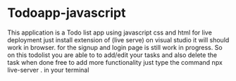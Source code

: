 # Todoapp-javascript
This application is a Todo list app using javascript css and html
for live deployment just install extension of (live serve) on visual studio it will should work in browser.
for the signup and login page is still work in progress. 
So on this todolist you are able to to add/edit your tasks and also delete the task when done
free to add more functionality 
just type the command npx live-server . in your terminal
